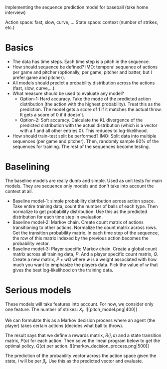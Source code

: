 Implementing the sequence prediction model for baseball (take home interview)

Action space: fast, slow, curve, ...
State space: context (number of strikes, etc.)

# Basics
- The data has time steps. Each time step is a pitch in the sequence. 
- How should sequence be defined? IMO: temporal sequence of actions per game and pitcher (optionally, per game, pitcher and batter, but I prefer game and pitcher).
- All models should predict a probability distribution across the actions (fast, slow, curve,...).
- What measure should be used to evaluate any model?
	- Option-1: Hard accuracy. Take the mode of the predicted action distribution (the action with the highest probability). Treat this as the prediction. The model gets a score of $1$ if it matches the actual throw. It gets a score of $0$ if it doesn't.
	- Option-2: Soft accuracy. Calculate the KL divergence of the predicted distribution with the actual distribution (which is a vector with a 1 and all other entries 0). This reduces to log-likelihood.
- How should train-test split be performed? IMO: Split data into multiple sequences (per game and pitcher). Then, randomly sample 80% of the sequences for training. The rest of the sequences become testing.
# Baselining
The baseline models are really dumb and simple. Used as unit tests for main models. They are sequence only models and don't take into account the context at all.
- Baseline model-1: simple probability distribution across action space. Take entire training data, count the number of balls of each type. Then normalize to get probability distribution. Use this as the predicted distribution for each time step in evaluation.
- Baseline model-2: Markov chain. Create count matrix of actions transitioning to other actions. Normalize the count matrix across rows. Get the transition probability matrix. In each time step of the sequence, the row of this matrix indexed by the previous action becomes the probability vector.
- Baseline model-3: Player specific Markov chain. Create a global count matrix across all training data, $P$. And a player specific count matrix, $Q$. Create a new matrix, $P+wQ$ where $w$ is a weight associated with how much you want to emphasize the players data. Pick the value of $w$ that gives the best log-likelihood on the training data.
# Serious models
These models will take features into account. For now, we consider only one feature. The number of strikes: $X_i$. 
![[pitch_model.png|400]]

We can formulate this as a Markov decision process where an agent (the player) takes certain actions (decides what ball to throw).

The result says that we define a rewards matrix, $R(i,a)$ and a state transition matrix, $P(a)$ for each action. Then solve the linear program below to get the optimal policy, $Q(a)$ per action. 
![[markov_decision_process.png|500]]

The prediction of the probability vector across the action space given the state, $i$ will be per $\beta_i$. Use this as the predicted vector and evaluate.